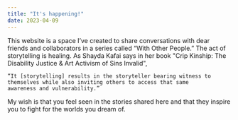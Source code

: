 ```yaml
---
title: "It's happening!"
date: 2023-04-09
---
```


This website is a space I’ve created to share conversations with dear friends and collaborators in a series called “With Other People.” The act of storytelling is healing. As Shayda Kafai says in her book "Crip Kinship: The Disability Justice & Art Activism of Sins Invalid", 

    “It [storytelling] results in the storyteller bearing witness to themselves while also inviting others to access that same  
    awareness and vulnerability.” 

My wish is that you feel seen in the stories shared here and that they inspire you to fight for the worlds you dream of. 
